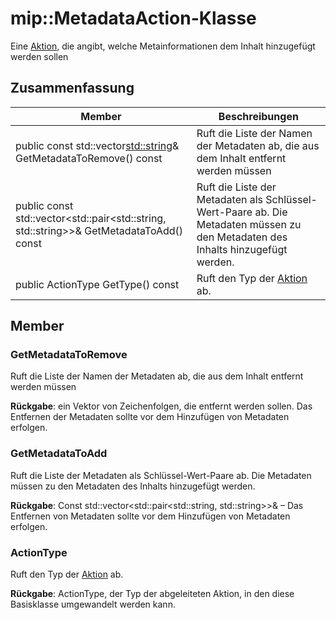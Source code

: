 # <a name="class-mipmetadataaction"></a>mip::MetadataAction-Klasse 
Eine [Aktion](class_mip_action.md), die angibt, welche Metainformationen dem Inhalt hinzugefügt werden sollen
  
## <a name="summary"></a>Zusammenfassung
 Member                        | Beschreibungen                                
--------------------------------|---------------------------------------------
public const std::vector<std::string>& GetMetadataToRemove() const  |  Ruft die Liste der Namen der Metadaten ab, die aus dem Inhalt entfernt werden müssen
public const std::vector<std::pair<std::string, std::string>>& GetMetadataToAdd() const  |  Ruft die Liste der Metadaten als Schlüssel-Wert-Paare ab. Die Metadaten müssen zu den Metadaten des Inhalts hinzugefügt werden.
 public ActionType GetType() const  |  Ruft den Typ der [Aktion](class_mip_action.md) ab.
  
## <a name="members"></a>Member
  
### <a name="getmetadatatoremove"></a>GetMetadataToRemove
Ruft die Liste der Namen der Metadaten ab, die aus dem Inhalt entfernt werden müssen

  
**Rückgabe**: ein Vektor von Zeichenfolgen, die entfernt werden sollen. Das Entfernen der Metadaten sollte vor dem Hinzufügen von Metadaten erfolgen.
  
### <a name="getmetadatatoadd"></a>GetMetadataToAdd
Ruft die Liste der Metadaten als Schlüssel-Wert-Paare ab. Die Metadaten müssen zu den Metadaten des Inhalts hinzugefügt werden.

  
**Rückgabe**: Const std::vector<std::pair<std::string, std::string>>& – Das Entfernen von Metadaten sollte vor dem Hinzufügen von Metadaten erfolgen.
  
### <a name="actiontype"></a>ActionType
Ruft den Typ der [Aktion](class_mip_action.md) ab.

  
**Rückgabe**: ActionType, der Typ der abgeleiteten Aktion, in den diese Basisklasse umgewandelt werden kann.